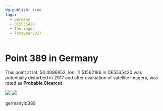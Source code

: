 ```yaml
---
dg-publish: true
tags:
  - Germany
  - DE5535420
  - Thüringen
  - lossyear2017
---
```


# Point 389 in Germany

This point at lat: 50.4096852, lon: 11.51562186 in DE5535420 was potentially disturbed in 2017 and after evaluation of satellite imagery, was rated as **Probable Clearcut**.

<div class='juxtapose' data-showcredits='false'>
<img src='https://baserow-backend-production20240528124524339000000001.s3.amazonaws.com/user_files/d0mdBycM3ZLggX0Ppgku8lKNdbT6x3GO_47694c15818b86b1a7ff0f67255c26cb558c02152605bc292a32a294d07399ce.png' data-label='August 2016' />
<img src='https://baserow-backend-production20240528124524339000000001.s3.amazonaws.com/user_files/n1HLFdSbbHqWZ68A46nKJikmWQc4bOHS_e158f8ece6f36f16e4bc9ee3150b2d366d60b3b1050a728e029670e2e76e4104.png' data-label='September 2019' />
</div>

germanyid389